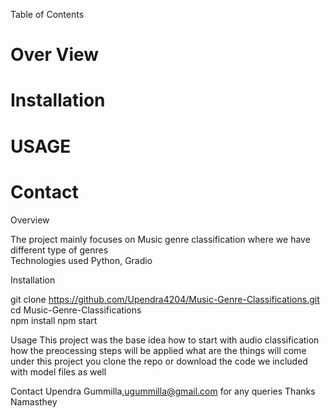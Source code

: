 Table of Contents
# Over View    
# Installation  
# USAGE 
# Contact  

Overview 

The project mainly focuses on Music genre classification where we have different type of genres  
Technologies used Python, Gradio 

Installation

git clone https://github.com/Upendra4204/Music-Genre-Classifications.git 
cd Music-Genre-Classifications  
npm install 
npm start 

Usage 
This project was the base idea how to start with audio classification how the preocessing steps will be applied what are the things will come under this project 
you clone the repo or download the code we included with model files as well 

Contact 
Upendra Gummilla,ugummilla@gmail.com 
for any queries 
Thanks Namasthey 
